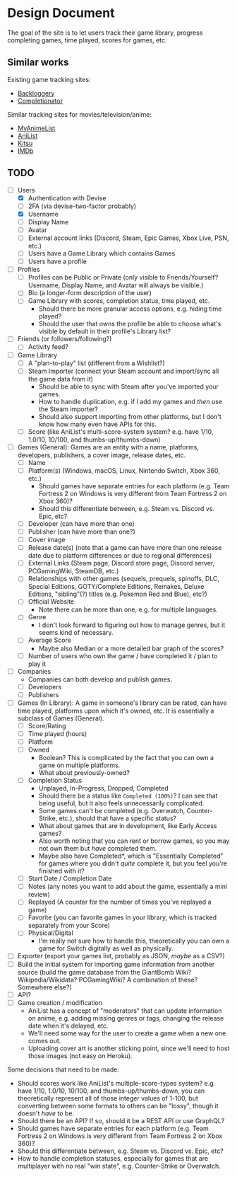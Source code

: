 # Design Document

The goal of the site is to let users track their game library, progress completing games, time played, scores for games, etc.

## Similar works

Existing game tracking sites:

- [Backloggery](http://backloggery.com/)
- [Completionator](https://www.completionator.com/Game?platformIDs=53&sortColumn=GameName&sortDirection=ASC)

Similar tracking sites for movies/television/anime:

- [MyAnimeList](https://myanimelist.net/)
- [AniList](https://anilist.co/)
- [Kitsu](https://kitsu.io)
- [IMDb](https://www.imdb.com/)

## TODO

- [ ] Users
  - [x] Authentication with Devise
  - [ ] 2FA (via devise-two-factor probably)
  - [x] Username
  - [ ] Display Name
  - [ ] Avatar
  - [ ] External account links (Discord, Steam, Epic Games, Xbox Live, PSN, etc.)
  - [ ] Users have a Game Library which contains Games
  - [ ] Users have a profile
- [ ] Profiles
  - [ ] Profiles can be Public or Private (only visible to Friends/Yourself? Username, Display Name, and Avatar will always be visible.)
  - [ ] Bio (a longer-form description of the user)
  - [ ] Game Library with scores, completion status, time played, etc.
    - Should there be more granular access options, e.g. hiding time played?
    - Should the user that owns the profile be able to choose what's visible by default in their profile's Library list?
- [ ] Friends (or followers/following?)
  - [ ] Activity feed?
- [ ] Game Library
  - [ ] A "plan-to-play" list (different from a Wishlist?)
  - [ ] Steam Importer (connect your Steam account and import/sync all the game data from it)
    - Should be able to sync with Steam after you've imported your games.
    - How to handle duplication, e.g. if I add my games and _then_ use the Steam importer?
    - Should also support importing from other platforms, but I don't know how many even have APIs for this.
  - [ ] Score (like AniList's multi-score-system system? e.g. have 1/10, 1.0/10, 10/100, and thumbs-up/thumbs-down)
- [ ] Games (General): Games are an entity with a name, platforms, developers, publishers, a cover image, release dates, etc.
  - [ ] Name
  - [ ] Platform(s) (Windows, macOS, Linux, Nintendo Switch, Xbox 360, etc.)
    - Should games have separate entries for each platform (e.g. Team Fortress 2 on Windows is very different from Team Fortress 2 on Xbox 360)?
    - Should this differentiate between, e.g. Steam vs. Discord vs. Epic, etc?
  - [ ] Developer (can have more than one)
  - [ ] Publisher (can have more than one?)
  - [ ] Cover image
  - [ ] Release date(s) (note that a game can have more than one release date due to platform differences or due to regional differences)
  - [ ] External Links (Steam page, Discord store page, Discord server, PCGamingWiki, SteamDB, etc.)
  - [ ] Relationships with other games (sequels, prequels, spinoffs, DLC, Special Editions, GOTY/Complete Editions, Remakes, Deluxe Editions, "sibling"(?) titles (e.g. Pokemon Red and Blue), etc?)
  - [ ] Official Website
    - Note there can be more than one, e.g. for multiple languages.
  - [ ] Genre
    - I don't look forward to figuring out how to manage genres, but it seems kind of necessary.
  - [ ] Average Score
    - Maybe also Median or a more detailed bar graph of the scores?
  - [ ] Number of users who own the game / have completed it / plan to play it
- [ ] Companies
  - Companies can both develop and publish games.
  - [ ] Developers
  - [ ] Publishers
- [ ] Games (In Library): A game in someone's library can be rated, can have time played, platforms upon which it's owned, etc. It is essentially a subclass of Games (General).
  - [ ] Score/Rating
  - [ ] Time played (hours)
  - [ ] Platform
  - [ ] Owned
    - Boolean? This is complicated by the fact that you can own a game on multiple platforms.
    - What about previously-owned?
  - [ ] Completion Status
     - Unplayed, In-Progress, Dropped, Completed
     - Should there be a status like `Completed (100%)`? I can see that being useful, but it also feels unnecessarily complicated.
     - Some games can't be completed (e.g. Overwatch, Counter-Strike, etc.), should that have a specific status?
     - What about games that are in development, like Early Access games?
     - Also worth noting that you can rent or borrow games, so you may not own them but _have_ completed them.
     - Maybe also have Completed*, which is "Essentially Completed" for games where you didn't _quite_ complete it, but you feel you're finished with it?
  - [ ] Start Date / Completion Date
  - [ ] Notes (any notes you want to add about the game, essentially a mini review)
  - [ ] Replayed (A counter for the number of times you've replayed a game)
  - [ ] Favorite (you can favorite games in your library, which is tracked separately from your Score)
  - [ ] Physical/Digital
    - I'm really not sure how to handle this, theoretically you can own a game for Switch digitally as well as physically.
- [ ] Exporter (export your games list, probably as JSON, _maybe_ as a CSV?)
- [ ] Build the initial system for importing game information from another source (build the game database from the GiantBomb Wiki? Wikipedia/Wikidata? PCGamingWiki? A combination of these? Somewhere else?)
- [ ] API?
- [ ] Game creation / modification
  - AniList has a concept of "moderators" that can update information on anime, e.g. adding missing genres or tags, changing the release date when it's delayed, etc.
  - We'll need some way for the user to create a game when a new one comes out.
  - Uploading cover art is another sticking point, since we'll need to host those images (not easy on Heroku).

Some decisions that need to be made:

- Should scores work like AniList's multiple-score-types system? e.g. have 1/10, 1.0/10, 10/100, and thumbs-up/thumbs-down, you can theoretically represent all of those integer values of 1-100, but converting between some formats to others can be "lossy", though it doesn't _have_ to be.
- Should there be an API? If so, should it be a REST API or use GraphQL?
- Should games have separate entries for each platform (e.g. Team Fortress 2 on Windows is very different from Team Fortress 2 on Xbox 360)?
- Should this differentiate between, e.g. Steam vs. Discord vs. Epic, etc?
- How to handle completion statuses, especially for games that are multiplayer with no real "win state", e.g. Counter-Strike or Overwatch. 
